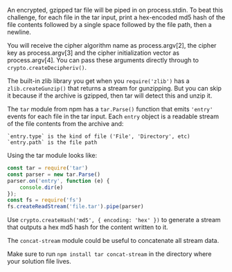 An encrypted, gzipped tar file will be piped in on process.stdin. To beat this
challenge, for each file in the tar input, print a hex-encoded md5 hash of the
file contents followed by a single space followed by the file path, then a
newline.

You will receive the cipher algorithm name as process.argv[2], the cipher key as
process.argv[3] and the cipher initialization vector as process.argv[4].
You can pass these arguments directly through to `crypto.createDecipheriv()`.

The built-in zlib library you get when you `require('zlib')` has a
`zlib.createGunzip()` that returns a stream for gunzipping. But you can skip it
because if the archive is gzipped, then tar will detect this and unzip it.

The `tar` module from npm has a `tar.Parse()` function that emits `'entry'`
events for each file in the tar input. Each `entry` object is a readable stream
of the file contents from the archive and:

    `entry.type` is the kind of file ('File', 'Directory', etc)
    `entry.path` is the file path

Using the tar module looks like:

```js
const tar = require('tar')
const parser = new tar.Parse()
parser.on('entry', function (e) {
    console.dir(e)
});
const fs = require('fs')
fs.createReadStream('file.tar').pipe(parser)
```

Use `crypto.createHash('md5', { encoding: 'hex' })` to generate a stream that
outputs a hex md5 hash for the content written to it.

The `concat-stream` module could be useful to concatenate all stream data.

Make sure to run `npm install tar concat-stream` in the directory where your solution
file lives.
